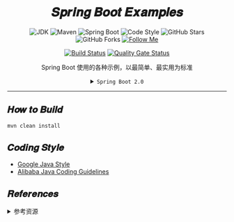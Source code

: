 <h1 align="center">𝑺𝒑𝒓𝒊𝒏𝒈 𝑩𝒐𝒐𝒕 𝑬𝒙𝒂𝒎𝒑𝒍𝒆𝒔</h1>

<div align="center">

![JDK](https://flat.badgen.net/badge/jdk/1.8/orange)
![Maven](https://flat.badgen.net/badge/maven/3.6.0/yellow)
![Spring Boot](https://flat.badgen.net/badge/spring%20boot/2.x/green)
![Code Style](https://flat.badgen.net/badge/code%20style/standard/f2a)
![GitHub Stars](https://flat.badgen.net/github/stars/y0ngb1n/spring-boot-samples)
![GitHub Forks](https://flat.badgen.net/github/forks/y0ngb1n/spring-boot-samples)
[![Follow Me](https://img.shields.io/github/followers/y0ngb1n.svg?style=social&label=Follow%20Me)](https://github.com/y0ngb1n)

</div>
<div align="center">

[![Build Status](https://badgen.net/travis/y0ngb1n/spring-boot-samples?icon=travis)](https://travis-ci.org/y0ngb1n/spring-boot-samples)
[![Quality Gate Status](https://sonarcloud.io/api/project_badges/measure?project=y0ngb1n_spring-boot-samples&metric=alert_status)](https://sonarcloud.io/dashboard?id=y0ngb1n_spring-boot-samples)

</div>
<div align="center">

Spring Boot 使用的各种示例，以最简单、最实用为标准

<details>
<summary><code>Spring Boot 2.0</code></summary>

![diagram-boot-reactor](https://spring.io/img/homepage/diagram-boot-reactor.svg)

</details>

</div>

---

## 𝑯𝒐𝒘 𝒕𝒐 𝑩𝒖𝒊𝒍𝒅

```bash
mvn clean install
```

## 𝑪𝒐𝒅𝒊𝒏𝒈 𝑺𝒕𝒚𝒍𝒆

+ [Google Java Style](https://github.com/google/styleguide)
+ [Alibaba Java Coding Guidelines](https://github.com/alibaba/p3c)

## 𝑹𝒆𝒇𝒆𝒓𝒆𝒏𝒄𝒆𝒔

<details>
<summary>参考资源</summary>

### 学习资源

- [![GitHub repo](https://flat.badgen.net/github/stars/spring-projects/spring-boot?icon=github&label=spring-boot)](https://github.com/spring-projects/spring-boot/tree/master/spring-boot-samples 'spring-boot-samples'), by Spring
- [![GitHub repo](https://flat.badgen.net/github/stars/jack80342/Spring-Boot-Reference-Guide?icon=github&label=Spring-Boot-Reference-Guide)](https://github.com/jack80342/Spring-Boot-Reference-Guide)
- [![GitHub repo](https://flat.badgen.net/github/stars/ityouknow/spring-boot-examples?icon=github&label=spring-boot-examples)](https://github.com/ityouknow/spring-boot-examples), by 纯洁的微笑
- [![GitHub repo](https://flat.badgen.net/github/stars/JeffLi1993/springboot-learning-example?icon=github&label=springboot-learning-example)](https://github.com/JeffLi1993/springboot-learning-example), by 泥瓦匠
- [![GitHub repo](https://flat.badgen.net/github/stars/dyc87112/SpringBoot-Learning?icon=github&label=SpringBoot-Learning)](https://github.com/dyc87112/SpringBoot-Learning), by 翟永超
- [![GitHub repo](https://flat.badgen.net/github/stars/forezp/SpringBootLearning?icon=github&label=SpringBootLearning)](https://github.com/forezp/SpringBootLearning), by 方志朋
- [![GitHub repo](https://flat.badgen.net/github/stars/lianggzone/springboot-action?icon=github&label=springboot-action)](https://github.com/lianggzone/springboot-action), by 梁桂钊
- [![GitHub repo](https://flat.badgen.net/github/stars/battcn/spring-boot2-learning?icon=github&label=spring-boot2-learning)](https://github.com/battcn/spring-boot2-learning), by 唐亚峰
- [![GitHub repo](https://flat.badgen.net/github/stars/eacdy/spring-boot-study?icon=github&label=spring-boot-study)](https://github.com/eacdy/spring-boot-study), by 周立
- [![GitHub repo](https://flat.badgen.net/github/stars/wuyouzhuguli/SpringAll?icon=github&label=SpringAll)](https://github.com/wuyouzhuguli/SpringAll)
- [![GitHub repo](https://flat.badgen.net/github/stars/xkcoding/spring-boot-demo?icon=github&label=spring-boot-demo)](https://github.com/xkcoding/spring-boot-demo '各种 Spring Boot Demo 并带有详细说明')

### 开源实践

- [![GitHub repo](https://flat.badgen.net/github/stars/marcosbarbero/spring-cloud-zuul-ratelimit?icon=github&label=spring-cloud-zuul-ratelimit)](https://github.com/marcosbarbero/spring-cloud-zuul-ratelimit)
- [![GitHub repo](https://flat.badgen.net/github/stars/biezhi/keeper?icon=github&label=keeper)](https://github.com/biezhi/keeper)

### 资源索引

+ [![GitHub repo](https://flat.badgen.net/github/stars/ityouknow/awesome-spring-boot?icon=github&label=awesome-spring-boot)](https://github.com/ityouknow/awesome-spring-boot), by 纯洁的微笑

</details>
